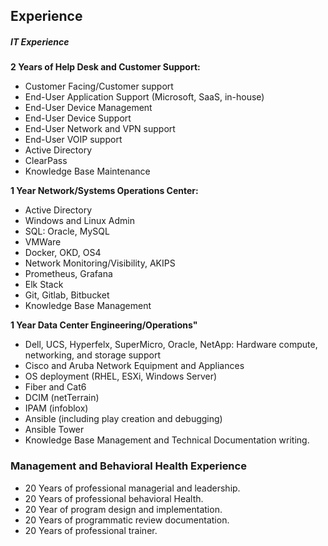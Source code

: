 ## Experience

##### IT Experience

__2 Years of Help Desk and Customer Support:__

- Customer Facing/Customer support
- End-User Application Support (Microsoft, SaaS, in-house)
- End-User Device Management
- End-User Device Support
- End-User Network and VPN support
- End-User VOIP support
- Active Directory
- ClearPass
- Knowledge Base Maintenance

__1 Year Network/Systems Operations Center:__

- Active Directory
- Windows and Linux Admin
- SQL: Oracle, MySQL
- VMWare
- Docker, OKD, OS4
- Network Monitoring/Visibility, AKIPS
- Prometheus, Grafana
- Elk Stack
- Git, Gitlab, Bitbucket
- Knowledge Base Management

__1 Year Data Center Engineering/Operations"__

- Dell, UCS, Hyperfelx, SuperMicro, Oracle, NetApp: Hardware compute, networking, and storage support
- Cisco and Aruba Network Equipment and Appliances
- OS deployment (RHEL, ESXi, Windows Server)
- Fiber and Cat6
- DCIM (netTerrain)
- IPAM (infoblox)
- Ansible (including play creation and debugging)
- Ansible Tower
- Knowledge Base Management and Technical Documentation writing. 

### Management and Behavioral Health Experience

- 20 Years of professional managerial and leadership.  
- 20 Years of professional behavioral Health.
- 20 Year of program design and implementation.
- 20 Years of programmatic review documentation.
- 20 Years of professional trainer. 
